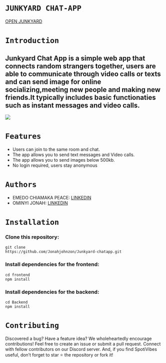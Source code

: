 # `JUNKYARD CHAT-APP`

[OPEN JUNKYARD](https://junkyard.com.ng)

# `Introduction`
## Junkyard Chat App is a simple web app that connects random strangers together, users are able to communicate through video calls or texts and can send image for online socializing,meeting new people and making new friends.It typically includes basic functionaties such as instant messages and video calls.
![](https://i.pinimg.com/474x/a0/5c/a5/a05ca5295d47bfbb767c26f048d94bb0.jpg)

# `Features`
- Users can join to the same room and chat.
- The app allows you to send text messages and Video calls.
- The app allows you to send images below 500kb.
- No login required, users stay anonymous

# `Authors`

- EMEDO CHIAMAKA PEACE: [LINKEDIN](https://www.linkedin.com/in/chiamaka-emedo-205763251)
- OMINYI JONAH: [LINKEDIN](https://www.linkedin.com/in/jojome/)

# `Installation`
###  Clone this repository:

```
git clone
https://github.com/Jonahjohnzon/Junkyard-chatapp.git
```
### Install dependencies for the frontend:
```
cd frontend
npm install
```
### Install dependencies for the backend:
```
cd Backend
npm install
```

#  `Contributing`
<p> Discovered a bug? Have a feature idea? We wholeheartedly encourage contributions! Feel free to create an issue or submit a pull request. Connect with fellow contributors on our Discord server. And, if you find SpotiVibes useful, don’t forget to star ⭐️ the repository or fork it!</p>

